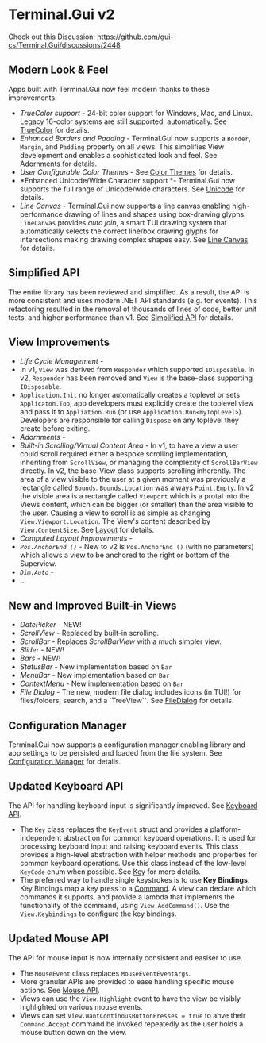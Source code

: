 # Terminal.Gui v2

Check out this Discussion: https://github.com/gui-cs/Terminal.Gui/discussions/2448

## Modern Look & Feel 

Apps built with Terminal.Gui now feel modern thanks to these improvements:

* *TrueColor support* - 24-bit color support for Windows, Mac, and Linux. Legacy 16-color systems are still supported, automatically. See [TrueColor](https://gui-cs.github.io/Terminal.GuiV2Docs/docs/overview.html#truecolor) for details.
* *Enhanced Borders and Padding* - Terminal.Gui now supports a `Border`, `Margin`, and `Padding` property on all views. This simplifies View development and enables a sophisticated look and feel. See [Adornments](https://gui-cs.github.io/Terminal.GuiV2Docs/docs/overview.html#adornments) for details.
* *User Configurable Color Themes* - See [Color Themes](https://gui-cs.github.io/Terminal.GuiV2Docs/docs/overview.html#color-themes) for details.
* *Enhanced Unicode/Wide Character support *- Terminal.Gui now supports the full range of Unicode/wide characters. See [Unicode](https://gui-cs.github.io/Terminal.GuiV2Docs/docs/overview.html#unicode) for details.
* *Line Canvas* - Terminal.Gui now supports a line canvas enabling high-performance drawing of lines and shapes using box-drawing glyphs. `LineCanvas` provides *auto join*, a smart TUI drawing system that automatically selects the correct line/box drawing glyphs for intersections making drawing complex shapes easy. See [Line Canvas](https://gui-cs.github.io/Terminal.GuiV2Docs/docs/overview.html#line-canvas) for details.

## Simplified API

The entire library has been reviewed and simplified. As a result, the API is more consistent and uses modern .NET API standards (e.g. for events). This refactoring resulted in the removal of thousands of lines of code, better unit tests, and higher performance than v1. See [Simplified API](overview.md#simplified-api) for details.

## View Improvements

* *Life Cycle Management* - 
* In v1, `View` was derived from `Responder` which supported `IDisposable`. In v2, `Responder` has been removed and `View` is the base-class supporting `IDisposable`. 
* `Application.Init` no longer automatically creates a toplevel or sets `Applicaton.Top`; app developers must explicitly create the toplevel view and pass it to `Appliation.Run` (or use `Application.Run<myTopLevel>`). Developers are responsible for calling `Dispose` on any toplevel they create before exiting. 
* *Adornments* - 
* *Built-in Scrolling/Virtual Content Area* - In v1, to have a view a user could scroll required either a bespoke scrolling implementation, inheriting from `ScrollView`, or managing the complexity of `ScrollBarView` directly. In v2, the base-View class supports scrolling inherently. The area of a view visible to the user at a given moment was previously a rectangle called `Bounds`. `Bounds.Location` was always `Point.Empty`. In v2 the visible area is a rectangle called `Viewport` which is a protal into the Views content, which can be bigger (or smaller) than the area visible to the user. Causing a view to scroll is as simple as changing `View.Viewport.Location`. The View's content described by `View.ContentSize`. See [Layout](layout.md) for details.
* *Computed Layout Improvements* - 
* *`Pos.AnchorEnd ()`* - New to v2 is `Pos.AnchorEnd ()` (with no parameters) which allows a view to be anchored to the right or bottom of the Superview. 
* *`Dim.Auto`* - 
* ...	

## New and Improved Built-in Views

* *DatePicker* - NEW!
* *ScrollView* - Replaced by built-in scrolling.
* *ScrollBar* - Replaces *ScrollBarView* with a much simpler view.
* *Slider* - NEW!
* *Bars* - NEW!
* *StatusBar* - New implementation based on `Bar`
* *MenuBar* - New implementation based on `Bar`
* *ContextMenu* - New implementation based on `Bar`
* *File Dialog* - The new, modern file dialog includes icons (in TUI!) for files/folders, search, and a `TreeView``. See [FileDialog](https://gui-cs.github.io/Terminal.GuiV2Docs/docs/overview.html#filedialog) for details.

## Configuration Manager

Terminal.Gui now supports a configuration manager enabling library and app settings to be persisted and loaded from the file system. See [Configuration Manager](https://gui-cs.github.io/Terminal.GuiV2Docs/docs/overview.html#configuration-manager) for details.

## Updated Keyboard API

The API for handling keyboard input is significantly improved. See [Keyboard API](keyboard.md).

* The `Key` class replaces the `KeyEvent` struct and provides a platform-independent abstraction for common keyboard operations. It is used for processing keyboard input and raising keyboard events. This class provides a high-level abstraction with helper methods and properties for common keyboard operations. Use this class instead of the low-level `KeyCode` enum when possible. See [Key](~/api/Terminal.Gui.Key.yml) for more details.
* The preferred way to handle single keystrokes is to use **Key Bindings**. Key Bindings map a key press to a [Command](~/api/Terminal.Gui.Command.yml). A view can declare which commands it supports, and provide a lambda that implements the functionality of the command, using `View.AddCommand()`. Use the `View.Keybindings` to configure the key bindings.

## Updated Mouse API

The API for mouse input is now internally consistent and easiser to use.

* The `MouseEvent` class replaces `MouseEventEventArgs`.
* More granular APIs are provided to ease handling specific mouse actions. See [Mouse API](mouse.md).
* Views can use the `View.Highlight` event to have the view be visibly highlighted on various mouse events.
* Views can set `View.WantContinousButtonPresses = true` to ahve their `Command.Accept` command be invoked repeatedly as the user holds a mouse button down on the view.